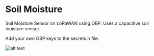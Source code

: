 # Soil Moisture
Soil Moisture Sensor on LoRaWAN using OBP. Uses a capacitive soil moisture sensor.

Add your own OBP keys to the secrets.h file.

![alt text](https://github.com/wilyarti/soil_moisture/blob/master/soilmoisturesensor.jpg)
